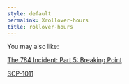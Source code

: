 ```yaml
---
style: default
permalink: Xrollover-hours
title: rollover-hours
---
```

You may also like:

[The 784 Incident: Part 5: Breaking Point](http://scp-wiki.net/784incident5)

[SCP-1011](http://scp-wiki.net/scp-1011)
